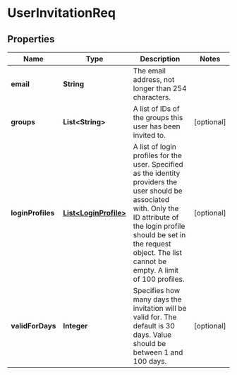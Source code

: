 
# UserInvitationReq

## Properties
Name | Type | Description | Notes
------------ | ------------- | ------------- | -------------
**email** | **String** | The email address, not longer than 254 characters. | 
**groups** | **List&lt;String&gt;** | A list of IDs of the groups this user has been invited to. |  [optional]
**loginProfiles** | [**List&lt;LoginProfile&gt;**](LoginProfile.md) | A list of login profiles for the user. Specified as the identity providers the user should be associated with. Only the ID attribute of the login profile should be set in the request object. The list cannot be empty. A limit of 100 profiles. |  [optional]
**validForDays** | **Integer** | Specifies how many days the invitation will be valid for. The default is 30 days. Value should be between 1 and 100 days. |  [optional]



